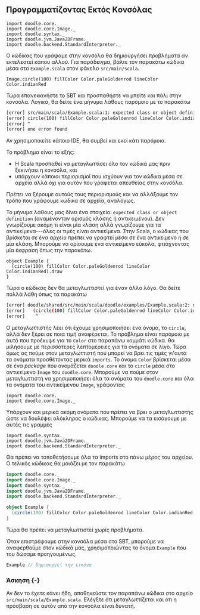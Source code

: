 ## Προγραμματίζοντας Eκτός Kονσόλας

```tut:invisible
import doodle.core._
import doodle.core.Image._
import doodle.syntax._
import doodle.jvm.Java2DFrame._
import doodle.backend.StandardInterpreter._
```

Ο κώδικας που γράψαμε στην κονσόλα θα δημιουργήσει προβλήματα αν εκτελεστεί κάπου αλλού. Για παράδειγμα, βάλτε τον παρακάτω κώδικα μέσα στο `Example.scala` στον φάκελο `src/main/scala`.

```tut:silent:book
Image.circle(100) fillColor Color.paleGoldenrod lineColor Color.indianRed
```

Τώρα επανεκκινήστε το SBT και προσπαθήστε να μπείτε και πάλι στην κονσόλα. Λογικά, θα δείτε ένα μήνυμα λάθους παρόμοιο με το παρακάτω

```bash
[error] src/main/scala/Example.scala:1: expected class or object definition
[error] circle(100) fillColor Color.paleGoldenrod lineColor Color.indianRed
[error] ^
[error] one error found
```

Αν χρησιμοποιείτε κάποιο IDE, θα συμβεί και εκεί κάτι παρόμοιο.

Το πρόβλημα είναι το εξής:

- Η Scala προσπαθεί να μεταγλωττίσει όλο τον κώδικά μας πριν ξεκινήσει η κονσόλα, και
- υπάρχουν κάποιοι περιορισμοί που ισχύουν για τον κώδικα μέσα σε αρχεία αλλά όχι για αυτόν που γράφεται απευθείας στην κονσόλα.

Πρέπει να ξέρουμε αυτούς τους περιορισμούς και να αλλάξουμε τον τρόπο που γράφουμε κώδικα σε αρχεία, αναλόγως.

Το μήνυμα λάθους μας δίνει ένα στοιχείο: `expected class or object definition` (αναμένονταν ορισμός κλάσης ή αντικειμένου). Δεν γνωρίζουμε ακόμη τι είναι μία κλάση αλλά γνωρίζουμε για τα αντικείμενα---όλες οι τιμές είναι αντικείμενα. Στην Scala, ο κώδικας που βρίσκεται σε ένα αρχείο πρέπει να γραφτεί μέσα σε ένα αντικείμενο ή σε μία κλάση. Μπορούμε να ορίσουμε ένα αντικείμενο εύκολα, φτιάχνοντας μία έκφραση όπως την παρακάτω.

```tut:silent:book
object Example {
  (circle(100) fillColor Color.paleGoldenrod lineColor Color.indianRed).draw
}
```

Τώρα ο κώδικας δεν θα μεταγλωττιστεί για έναν άλλο λόγο. Θα δείτε πολλά λάθη όπως τα παρακάτω

```bash
[error] doodle/shared/src/main/scala/doodle/examples/Example.scala:2: not found: value circle
[error]   (circle(100) fillColor Color.paleGoldenrod lineColor Color.indianRed).draw
[error]    ^
```

Ο μεταγλωττιστής λέει ότι έχουμε χρησιμοποιήσει ένα όνομα, το `circle`, αλλά δεν ξέρει σε ποια τιμή αναφέρεται.
Το πρόβλημα είναι παρόμοιο με αυτό που προέκυψε για το `Color` στο παραπάνω κομμάτι κώδικα.
θα μιλήσουμε με περισσότερες λεπτομέρειες για τα ονόματα σε λίγο.
Τώρα όμως ας πούμε στον μεταγλωττιστή πού μπορεί να βρει τις τιμές γι'αυτά τα ονόματα προσθέτοντας μερικά `imports`.
Το όνομα `Color` βρίσκεται μέσα σε ένα *package* που ονομάζεται `doodle.core` και το `circle` μέσα στο αντικείμενο `Image` του `doodle.core`.
Μπορούμε να πούμε στον μεταγλωττιστή να χρησιμοποιήσει όλα τα ονόματα του `doodle.core` και όλα τα ονόματα του αντικείμενου `Image`, γράφοντας

```tut:silent:book
import doodle.core._
import doodle.core.Image._
```

Υπάρχουν και μερικά ακόμη ονόματα που πρέπει να βρει ο μεταγλωττιστής ώστε να δουλέψει ολόκληρος ο κώδικας.
Μπορούμε να τα εισάγουμε με αυτές τις γραμμές

```tut:silent:book
import doodle.syntax._
import doodle.jvm.Java2DFrame._
import doodle.backend.StandardInterpreter._
```

Θα πρέπει να τοποθετήσουμε όλα τα imports στο πάνω μέρος του αρχείου. Ο τελικός κώδικας θα μοιάζει με τον παρακάτω

```scala
import doodle.core._
import doodle.core.Image._
import doodle.syntax._
import doodle.jvm.Java2DFrame._
import doodle.backend.StandardInterpreter._

object Example {
  (circle(100) fillColor Color.paleGoldenrod lineColor Color.indianRed).draw
}
```

Τώρα θα πρέπει να μεταγλωττιστεί χωρίς προβλήματα.

Όταν επιστρέψουμε στην κονσόλα μέσα στο SBT, μπορούμε να αναφερθούμε στον κώδικά μας, χρησιμοποιώντας το όνομα `Example` που του δώσαμε προηγουμένως.

```scala
Example // δημιουργεί την εικόνα
```

### Άσκηση {-}

Αν δεν το έχετε κάνει ήδη, αποθηκεύστε τον παραπάνω κώδικα στο αρχείο `src/main/scala/Example.scala`. Ελέγξτε ότι μεταγλωττίζεται και ότι η πρόσβαση σε αυτόν από την κονσόλα είναι δυνατή.
